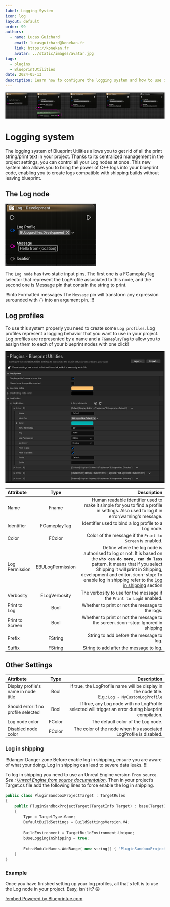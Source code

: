 ```yaml
---
label: Logging System
icon: log
layout: default
order: 99
authors:
  - name: Lucas Guichard
    email: lucasguichard@konekan.fr
    link: https://konekan.fr
    avatar: ../static/images/avatar.jpg
tags:
  - plugins
  - BlueprintUtilities
date: 2024-05-13
description: Learn how to configure the logging system and how to use it.
---
```

![](../static/images/bu_log.png)

# Logging system

The logging system of Blueprint Utilities allows you to get rid of all the print string/print text in your project. Thanks to its centralized management in the project settings, you can control all your Log nodes at once. This new system also allows you to bring the power of C++ logs into your blueprint code, enabling you to create logs compatible with shipping builds without leaving blueprint.

## The Log node

![](../static/images/bu_blueprintnode_log.png)

The `Log node` has two static input pins. The first one is a FGameplayTag selector that represent the LogProfile associated to this node, and the second one is Message pin that contain the string to print.

!!!info Formatted messages
The `Message` pin will transform any expression surounded with `{}` into an argument pin.
!!!



## Log profiles

To use this system properly you need to create some `Log profiles`. Log profiles represent a logging behavior that you want to use in your project. Log profiles are represented by a name and a `FGameplayTag` to allow you to assign them to each of your blueprint nodes with one click! 

![](../static/images/bu_logprofiles.png)

Attribute   | Type | Description
:---   | :---: | ---:
Name | Fname  | Human readable identifier used to make it simple for you to find a profile in settings. Also used to log it in error/warning's message.
Identifier | FGameplayTag | Identifier used to bind a log profile to a Log node.
Color | FColor | Color of the message if the `Print to Screen` is enabled.
Log Permission | EBULogPermission| Define where the log node is authorised to log or not. It is based on the **`who can do more, can do less`** pattern. It means that if you select Shipping it will print in Shipping, development and editor. :icon-stop: To enable log in shipping refer to the [Log in shipping](#log-in-shipping) section
Verbosity | ELogVerbosity | The verbosity to use for the message if the `Print to Log`is enabled.
Print to Log | Bool | Whether to print or not the message to the logs.
Print to Screen | Bool | Whether to print or not the message to the screen. :icon-stop: Ignored in shipping
Prefix | FString | String to add before the message to log.
Suffix | FString | String to add after the message to log.

## Other Settings

Attribute   | Type | Description
:---   | :---: | ---:
Display profile's name in node title | Bool | If true, the LogProfile name will be display in the node title. <br>E.g.: `Log - MyCustomLogProfile`
Should error if no profile selected | Bool | If true, any Log node with no LogProfile selected will trigger an error during blueprint compilation.
Log node color | FColor | The default color of the Log node.
Disabled node color | FColor | The color of the node when his associated LogProfile is disabled.

### Log in shipping

!!!danger Danger zone
Before enable log in shipping, ensure you are aware of what your doing. Log in shipping can lead to severe data leaks.
!!! 

To log in shipping you need to use an Unreal Engine version `From source`. *See : [Unreal Engine from source documentation](https://docs.unrealengine.com/5.3/en-US/downloading-unreal-engine-source-code/)*. Then in your project’s Target.cs file add the following lines to force enable the log in shipping.

```cpp #8-9 PROJECT/Source/PROJECT.Target.cs
public class PluginSandboxProjectTarget : TargetRules
{
	public PluginSandboxProjectTarget(TargetInfo Target) : base(Target)
	{
		Type = TargetType.Game;
		DefaultBuildSettings = BuildSettingsVersion.V4;
		
		BuildEnvironment = TargetBuildEnvironment.Unique;
		bUseLoggingInShipping = true;

		ExtraModuleNames.AddRange( new string[] { "PluginSandboxProject" } );
	}
}
```


### Example

Once you have finished setting up your log profiles, all that's left is to use the Log node in your project. Easy, isn't it? :stuck_out_tongue_winking_eye:

[!embed Powered by <a href="https://blueprintue.com" target="_blank">Blueprintue.com</a>.](https://blueprintue.com/render/5qfp2-lv/)